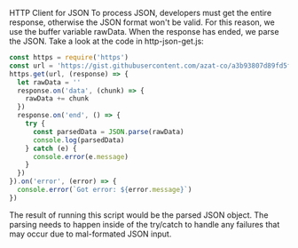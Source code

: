 HTTP Client for JSON
To process JSON, developers must get the entire response, otherwise the JSON format won't be valid. For this reason, we use the buffer variable rawData. When the response has ended, we parse the JSON. Take a look at the code in http-json-get.js:


```js
const https = require('https')
const url = 'https://gist.githubusercontent.com/azat-co/a3b93807d89fd5f98ba7829f0557e266/raw/43adc16c256ec52264c2d0bc0251369faf02a3e2/gistfile1.txt'
https.get(url, (response) => {
  let rawData = ''
  response.on('data', (chunk) => { 
    rawData += chunk 
  })
  response.on('end', () => {
    try {
      const parsedData = JSON.parse(rawData)
      console.log(parsedData)
    } catch (e) {
      console.error(e.message)
    }
  })
}).on('error', (error) => {
  console.error(`Got error: ${error.message}`)
})
```

The result of running this script would be the parsed JSON object. The parsing needs to happen inside of the try/catch to handle any failures that may occur due to mal-formated JSON input.